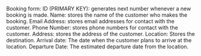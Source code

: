Booking form:
    ID (PRIMARY KEY): generates next number whenever a new booking is made.
    Name: stores the name of the customer who makes the booking.
    Email Address: stores email addresses for contact with the customer.
    Phone Number: stores phone numbers for contact with the customer.
    Address: stores the address of the customer.
    Location: Stores the destination.
    Arrival date: The date when the customer plans to arrive at the location.
    Departure Date: The estimated departure date from the location.